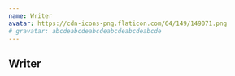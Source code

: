 ```yaml
---
name: Writer
avatar: https://cdn-icons-png.flaticon.com/64/149/149071.png
# gravatar: abcdeabcdeabcdeabcdeabcdeabcde
---
```


## Writer

